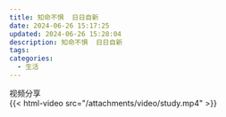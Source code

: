 ```yaml
---
title: 知命不惧  日日自新
date: 2024-06-26 15:17:25
updated: 2024-06-26 15:28:04
description: 知命不惧  日日自新
tags: 
categories:
  - 生活
---
```

视频分享  
{{< html-video src="/attachments/video/study.mp4" >}} 

